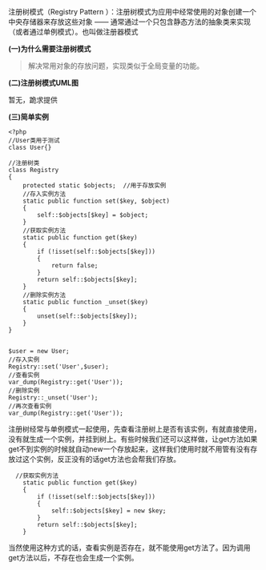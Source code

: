 注册树模式（Registry Pattern ）：注册树模式为应用中经常使用的对象创建一个中央存储器来存放这些对象 —— 通常通过一个只包含静态方法的抽象类来实现（或者通过单例模式）。也叫做注册器模式

**(一)为什么需要注册树模式**

> 解决常用对象的存放问题，实现类似于全局变量的功能。

**(二)注册树模式UML图**

暂无，跪求提供

**(三)简单实例**

```
<?php
//User类用于测试
class User{}

//注册树类
class Registry
{
    protected static $objects;  //用于存放实例
    //存入实例方法
    static public function set($key, $object)
    {
        self::$objects[$key] = $object;
    }
    //获取实例方法
    static public function get($key)
    {
        if (!isset(self::$objects[$key]))
        {
            return false;
        }
        return self::$objects[$key];
    }
    //删除实例方法
    static public function _unset($key)
    {
        unset(self::$objects[$key]);
    }
}


$user = new User;
//存入实例
Registry::set('User',$user);
//查看实例
var_dump(Registry::get('User'));
//删除实例
Registry::_unset('User');
//再次查看实例
var_dump(Registry::get('User'));
```


注册树经常与单例模式一起使用，先查看注册树上是否有该实例，有就直接使用，没有就生成一个实例，并挂到树上。有些时候我们还可以这样做，让get方法如果get不到实例的时候就自动new一个存放起来，这样我们使用时就不用管有没有存放过这个实例，反正没有的话get方法也会帮我们存放。
   

```
  //获取实例方法
    static public function get($key)
    {
        if (!isset(self::$objects[$key]))
        {
            self::$objects[$key] = new $key;
        }
        return self::$objects[$key];
    }
```

当然使用这种方式的话，查看实例是否存在，就不能使用get方法了。因为调用get方法以后，不存在也会生成一个实例。
